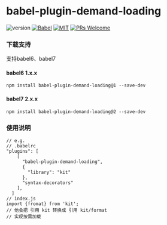 # babel-plugin-demand-loading

![version](https://img.shields.io/badge/version-v1.0.0-brightgreen.svg?style=flat-square) [![Babel](https://img.shields.io/badge/babel-7.x.x-brightgreen.svg?style=flat-square)](https://github.com/facebook/react) [![MIT](https://img.shields.io/dub/l/vibe-d.svg?style=flat-square)](http://opensource.org/licenses/MIT) [![PRs Welcome](https://img.shields.io/badge/PRs-welcome-brightgreen.svg?style=flat-square)](https://reactjs.org/docs/how-to-contribute.html#your-first-pull-request)

### 下载支持
支持babel6、babel7

#### babel6 1.x.x
```
npm install babel-plugin-demand-loading@1 --save-dev
```

#### babel7 2.x.x
```
npm install babel-plugin-demand-loading@2 --save-dev
```
### 使用说明
```
// e.g.
// .babelrc
"plugins": [
    [
      "babel-plugin-demand-loading",
      {
        "library": "kit"
      },
      "syntax-decorators"
    ],
  ]
// index.js
import {fromat} from 'kit';
// 他会把 引用 kit 转换成 引用 kit/format
// 实现按需加载
```


